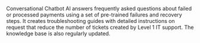 Conversational Chatbot Al answers frequently asked questions about failed or processed payments using a set of pre-trained failures and recovery steps. It creates troubleshooting guides with detailed instructions on request that reduce the number of tickets created by Level 1 IT support. The knowledge base is also regularly updated.